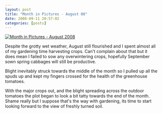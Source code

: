 ```yaml
---
layout: post
title: "Month in Pictures - August 08"
date: 2008-09-11 20:57:02
categories: [posts]
---
```


[![Month in Pictures - August 2008](https://farm4.static.flickr.com/3293/2818526099_d502765260.jpg)](https://www.flickr.com/photos/warriorwomen/2818526099/)

Despite the grotty wet weather, August still flourished and I spent almost all of my gardening time harvesting crops. Can't complain about that but it does mean I failed to sow any overwintering crops, hopefully September sown spring cabbages will still be productive.

Blight inevitably struck towards the middle of the month so I pulled up all the spuds up and kept my fingers crossed for the health of the greenhouse tomatoes.

With the major crops out, and the blight spreading across the outdoor tomatoes the plot began to look a bit tatty towards the end of the month. Shame really but I suppose that's the way with gardening, its time to start looking forward to the view of freshly turned soil.
